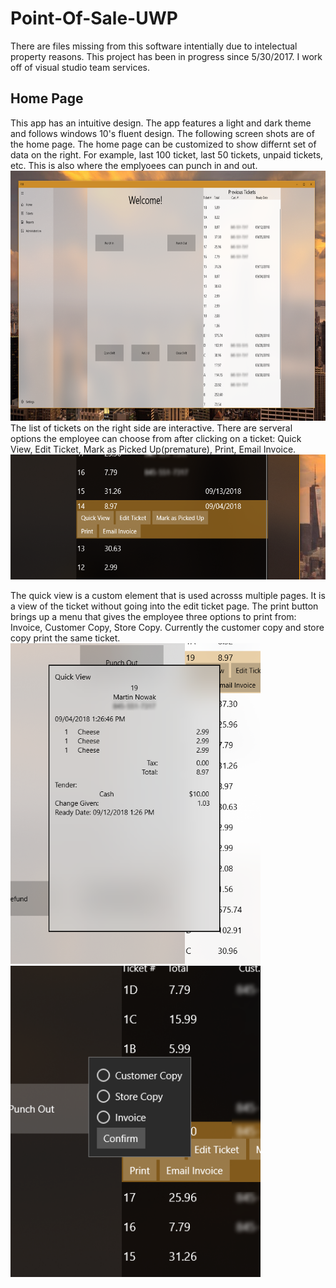 # Point-Of-Sale-UWP
There are files missing from this software intentially due to intelectual property reasons. This project has been in progress since 5/30/2017. I work off of visual studio team services.

<h2>Home Page</h2>
This app has an intuitive design.  The app features a light and dark theme and follows windows 10's fluent design. The following screen shots are of the home page. 
The home page can be customized to show differnt set of data on the right. For example, last 100 ticket, last 50 tickets, unpaid tickets, etc.
This is also where the emplyoees can punch in and out.
<img src="POS/Assets/GitReadMe/homeLight.png" height="400px" />
The list of tickets on the right side are interactive. There are serveral options the employee can choose from after clicking on a ticket: Quick View, Edit Ticket, Mark as Picked Up(premature), Print, Email Invoice. 
<img src="POS/Assets/GitReadMe/ticketExpanded.PNG" height="200px"  />

The quick view is a custom element that is used acrosss multiple pages. It is a view of the ticket without going into the edit ticket page. The print button brings up a menu that gives the employee three options to print from: Invoice, Customer Copy, Store Copy. Currently the customer copy and store copy print the same ticket.
<br/>
<img src="POS/Assets/GitReadMe/homeQuickView.png" width="400px"  />
<img src="POS/Assets/GitReadMe/printMenu.png" width="400px"  />
